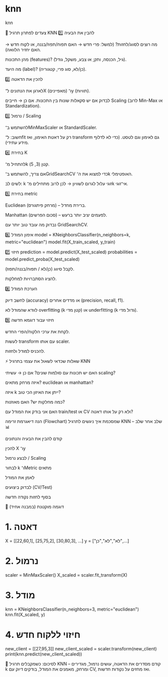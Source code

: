# knn
knn

🔑 צעדים לפתרון תרגיל KNN
1️⃣ להבין את הבעיה

מה רוצים לסווג/לחזות?
(למשל: פרי חדש → האם תפוח/תפוז/בננה, או לקוח חדש → האם יחזיר הלוואה).

מהן התכונות (features)?
(גיל, הכנסה, ותק; או צבע, משקל, גודל).

מה היעד (label)?
(כן/לא, סוג פרי, קטגוריה).

2️⃣ להכין את הדאטה

לארגן את הנתונים ל־X (מאפיינים) ו־y (תוויות).

לבדוק אם יש סקאלות שונות בין התכונות.
אם כן → חייבים Scaling (לרוב Min-Max או Standardization).

3️⃣ נרמול / Scaling

להשתמש ב־MinMaxScaler או StandardScaler.

חשוב: ל־fit רק על דאטת האימון, ואז transform גם לאימון וגם לטסט.
(כדי לא לדלוף מידע עתידי).

4️⃣ בחירת K

להתחיל מ־k קטן (3, 5).

אם צריך, להשתמש ב־GridSearchCV כדי למצוא את ה־k האופטימלי.

לשים לב: k זוגי עלול לגרום לשוויון → לכן לרוב מתחילים מ־k אי־זוגי.

5️⃣ בחירת metric

Euclidean (מרחק פיתגורס) – ברירת מחדל.

Manhattan (סכום הפרשים) – לפעמים יציב יותר ברעש.

נבדוק מה עובד טוב יותר עם GridSearchCV.

6️⃣ אימון המודל
model = KNeighborsClassifier(n_neighbors=k, metric="euclidean")
model.fit(X_train_scaled, y_train)

7️⃣ חיזוי
prediction = model.predict(X_test_scaled)
probabilities = model.predict_proba(X_test_scaled)


לקבל סיווג (כן/לא / תפוח/בננה/תפוז).

להציג הסתברויות למחלקות.

8️⃣ הערכת המודל

לחשב דיוק (accuracy) או מדדים אחרים (precision, recall, f1).

לוודא שהמודל לא overfitting (k קטן מדי) או underfitting (k גדול מדי).

9️⃣ חיזוי עבור דוגמא חדשה

לקחת את ערכי הלקוח/הפרי החדש.

לעשות transform עם אותו scaler.

להכניס למודל ולחזות.

⚡ שאלות שכדאי לשאול את עצמי בתרגיל KNN

האם יש תכונות עם סולמות שונים? אם כן → עשיתי scaling?

איזה מרחק מתאים? euclidean או manhattan?

איזה k ייתן את האיזון הכי טוב?

כמה מחלקות יש? האם מאוזנות?

האם אני בודק את המודל עם train/test או CV ולא רק על אותו דאטה?





הנה דיאגרמת זרימה (Flowchart) שמסכמת איך ניגשים לתרגיל KNN – שלב אחר שלב 📊

קודם להבין את הבעיה והנתונים

להכין X ו־y

לבצע נרמול / Scaling

לבחור k ו־Metric מתאים

לאמן את המודל

לבדוק ביצועים (CV/Test)

בסוף לחזות נקודה חדשה



📝 דוגמה מוקטנת (במבנה אחיד)

# 1. דאטה
X = [[22,60,1], [25,75,2], [30,80,3], ...]
y = ["לא","לא","כן",...]

# 2. נרמול
scaler = MinMaxScaler()
X_scaled = scaler.fit_transform(X)

# 3. מודל
knn = KNeighborsClassifier(n_neighbors=3, metric="euclidean")
knn.fit(X_scaled, y)

# 4. חיזוי ללקוח חדש
new_client = [[27,95,3]]
new_client_scaled = scaler.transform(new_client)
print(knn.predict(new_client_scaled))


🔔 לסיכום:
כשמקבלים תרגיל KNN – קודם מסדרים את הדאטה, עושים נרמול, מגדירים k ומרחק, מאמנים את המודל, בודקים דיוק עם CV, ואז מחזים על נקודות חדשות.

